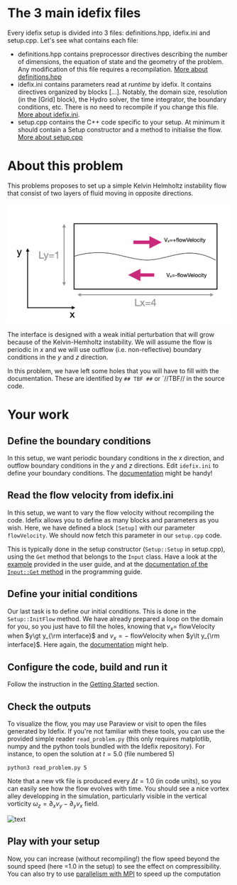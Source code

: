 
# The 3 main idefix files

Every idefix setup is divided into 3 files: definitions.hpp, idefix.ini and setup.cpp.  Let's see what contains each file:

- definitions.hpp contains preprocessor directives describing the number of dimensions, the equation of state and the geometry of the problem. Any modification of this file requires a recompilation. [More about definitions.hpp](https://idefix.readthedocs.io/latest/reference/definitions.hpp.html) 
- idefix.ini contains parameters read at *runtime* by idefix. It contains directives organized by blocks [...]. Notably, the domain size, resolution (in the [Grid] block), the Hydro solver, the time integrator, the boundary conditions, etc. There is no need to recompile if you change this file. [More about idefix.ini](https://idefix.readthedocs.io/latest/reference/idefix.ini.html).
- setup.cpp contains the C++ code specific to your setup. At minimum it should contain a Setup constructor and a method to initialise the flow. [More about setup.cpp](https://idefix.readthedocs.io/latest/reference/setup.cpp.html)

# About this problem

This problems proposes to set up a simple Kelvin Helmholtz instability flow that consist of two layers of fluid moving in opposite directions.

 
 ![alt text](flowScheme.png)

The interface is designed with a weak initial perturbation that will grow because of the Kelvin-Hemholtz instability. We will assume the flow is periodic in $x$ and we will use outflow (i.e. non-reflective) boundary conditions in the $y$ and $z$ direction.

In this problem, we have left some holes that you will have to fill with the documentation. These are identified by `## TBF ##` or `//TBF// in the source code.

# Your work
## Define the boundary conditions

In this setup, we want periodic boundary conditions in the $x$ direction, and outflow boundary conditions in the $y$ and $z$ directions. Edit `idefix.ini` to define your boundary conditions. The [documentation](https://idefix.readthedocs.io/latest/reference/idefix.ini.html#boundary-section) might be handy! 

## Read the flow velocity from idefix.ini

In this setup, we want to vary the flow velocity without recompiling the code. Idefix allows you to define as many blocks and parameters as you wish. Here, we have defined a block `[Setup]` with our parameter `flowVelocity`. We should now fetch this parameter in our `setup.cpp` code.

This is typically done in the setup constructor (`Setup::Setup` in setup.cpp), using the `Get` method that belongs to the `Input` class. Have a look at the [example](https://idefix.readthedocs.io/latest/reference/setup.cpp.html#example) provided in the user guide, and at the [documentation of the `Input::Get` method](https://idefix.readthedocs.io/latest/programmingguide.html#the-input-class) in the programming guide.

## Define your initial conditions

Our last task is to define our initial conditions. This is done in the `Setup::InitFlow` method. We have already
prepared a loop on the domain for you, so you just have to fill the holes, knowing that $v_x=$ flowVelocity when $y\gt y_{\rm interface}$ and $v_x=-$ flowVelocity when $y\lt y_{\rm interface}$. Here again, the [documentation](https://idefix.readthedocs.io/latest/reference/setup.cpp.html#setup-initflow-method) might help. 

## Configure the code, build and run it

Follow the instruction in the [Getting Started](../README.md#compile-an-example) section. 

## Check the outputs

To visualize the flow, you may use Paraview or visit to open the files generated by Idefix. If you're not familiar with these tools, you can use the provided simple reader `read_problem.py` (this only requires matplotlib, numpy and the python tools bundled with the Idefix repository). For instance, to open the solution at $t=5.0$ (file numbered 5)

```shell
python3 read_problem.py 5
```

Note that a new vtk file is produced every $\Delta t=1.0$ (in code units), so you can easily see how the flow evolves with time. You should see a nice vortex alley developping in the simulation, particularly visible in the vertical vorticity $\omega_z=\partial_x v_y-\partial_y v_x$ field.

![text](../solution1/solution.png)

## Play with your setup

Now, you can increase (without recompiling!) the flow speed beyond the sound speed (here =1.0 in the setup)
to see the effect on compressibility. You can also try to use [parallelism with MPI](../README.md#run-in-parallel-with-mpi) to speed up the computation
